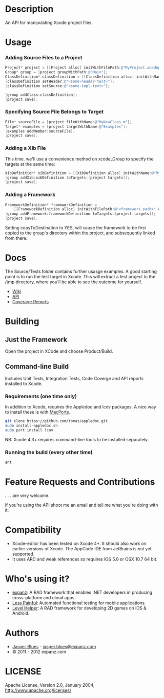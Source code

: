 # Description

An API for manipulating Xcode project files. 

# Usage

### Adding Source Files to a Project


```objective-c
Project* project = [[Project alloc] initWithFilePath:@"MyProject.xcodeproj"];
Group* group = [project groupWithPath:@"Main"];
ClassDefinition* classDefinition = [[ClassDefinition alloc] initWithName:@"MyNewClass"];
[classDefinition setHeader:@"<some-header-text>"];
[classDefinition setSource:@"<some-impl-text>"];

[group addClass:classDefinition];
[project save];
```


### Specifying Source File Belongs to Target

```objective-c
File* sourceFile = [project fileWithName:@"MyNewClass.m"];
Target* examples = [project targetWithName:@"Examples"];
[examples addMember:sourceFile];
[project save];
```


### Adding a Xib File

This time, we'll use a convenience method on xcode_Group to specify the targets at the same time:

```objective-c
XibDefinition* xibDefinition = [[XibDefinition alloc] initWithName:@"MyXibFile" content:@"<xibXml>"];
[group addXib:xibDefinition toTargets:[project targets]];
[project save];
```


### Adding a Framework

```objective-c
FrameworkDefinition* frameworkDefinition = 
    [[FrameworkDefinition alloc] initWithFilePath:@"<framework path>" copyToDestination:NO];
[group addFramework:frameworkDefinition toTargets:[project targets]];
[project save];
```
Setting copyToDestination to YES, will cause the framework to be first copied to the group's directory within the 
project, and subsequently linked from there. 

# Docs

The Source/Tests folder contains further usasge examples. A good starting point is to run the test target in Xcode.
This will extract a test project to the /tmp directory, where you'll be able to see the outcome for yourself. 

* <a href="https://github.com/expanz/xcode-editor/wiki">Wiki</a>
* <a href="http://expanz.github.com/xcode-editor/api/index.html">API</a>
* <a href="http://expanz.github.com/xcode-editor/coverage/index.html">Coverage Reports</a>

# Building 

## Just the Framework

Open the project in XCode and choose Product/Build. 

## Command-line Build

Includes Unit Tests, Integration Tests, Code Coverge and API reports installed to Xcode. 

### Requirements (one time only)

In addition to Xcode, requires the Appledoc and lcov packages. A nice way to install these is with <a href="http://www.macports.org/install.php">MacPorts</a>.

```sh
git clone https://github.com/tomaz/appledoc.git
sudo install-appledoc.sh
sudo port install lcov
```

NB: Xcode 4.3+ requires command-line tools to be installed separately. 

### Running the build (every other time)

```sh
ant 
```
# Feature Requests and Contributions

. . . are very welcome. 

If you're using the API shoot me an email and tell me what you're doing with it. 

# Compatibility 

* Xcode-editor has been tested on Xcode 4+. It should also work on earlier versions of Xcode. The AppCode IDE from
JetBrains is not yet supported. 
* It uses ARC and weak references so requires iOS 5.0 or OSX 10.7 64 bit. 

# Who's using it? 

* <a href="http://www.expanz.com">expanz</a>: A RAD framework that enables .NET developers in producing cross-platform and cloud apps. 
* <a href="http://www.lesspainful.com">Less Painful</a>: Automated functional testing for mobile applications. 
* <a href="http://www.levelhelper.org">Level Helper</a>: A RAD framework for developing 2D games on iOS & Android. 

# Authors

* <a href="http://ph.linkedin.com/pub/jasper-blues/8/163/778">Jasper Blues</a> - <a href="mailto:jasper.blues@expanz.com?Subject=xcode-editor">jasper.blues@expanz.com</a>
* © 2011 - 2012 expanz.com

# LICENSE

Apache License, Version 2.0, January 2004, http://www.apache.org/licenses/

  